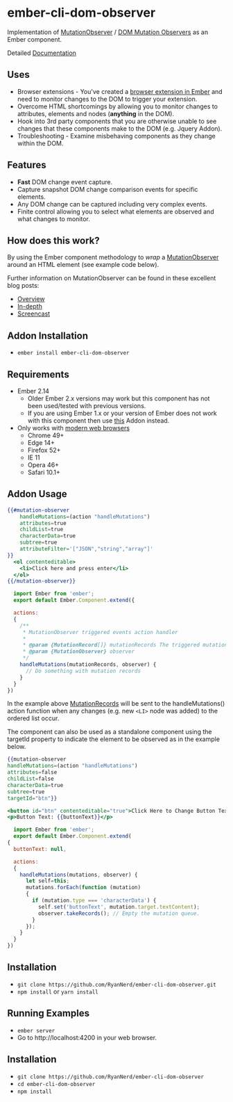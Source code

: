 # ember-cli-dom-observer

Implementation of [MutationObserver](https://developer.mozilla.org/en-US/docs/Web/API/MutationObserver) / [DOM Mutation Observers](http://dom.spec.whatwg.org/#mutation-observers) as an Ember component.

Detailed [Documentation](https://github.com/RyanNerd/ember-cli-dom-observer/wiki/Documentation)

Uses
----
* Browser extensions - You've created a [browser extension in Ember](https://www.youtube.com/watch?v=NtkpDL2yKGo) and 
  need to monitor changes to the DOM to trigger your extension. 
* Overcome HTML shortcomings by allowing you to monitor changes to attributes, elements
  and nodes (**anything** in the DOM).
* Hook into 3rd party components that you are otherwise unable to see changes that these components make to the 
  DOM (e.g. Jquery Addon).
* Troubleshooting - Examine misbehaving components as they change within the DOM.

Features
--------
* **Fast** DOM change event capture.
* Capture snapshot DOM change comparison events for specific elements.
* Any DOM change can be captured including very complex events.
* Finite control allowing you to select what elements are observed and what changes to monitor.

How does this work?
-------------------
By using the Ember component methodology to _wrap_ a
[MutationObserver](https://developer.mozilla.org/en-US/docs/Web/API/MutationObserver) around 
an HTML element (see example code below).

Further information on MutationObserver can be found in these excellent blog posts:
- [Overview](http://updates.html5rocks.com/2012/02/Detect-DOM-changes-with-Mutation-Observers)
- [In-depth](http://hacks.mozilla.org/2012/05/dom-mutationobserver-reacting-to-dom-changes-without-killing-browser-performance/)
- [Screencast](http://www.youtube.com/watch?v=eRZ4pO0gVWw)

 
## Addon Installation

* `ember install ember-cli-dom-observer`

## Requirements
* Ember 2.14 
  - Older Ember 2.x versions may work but this component has not been used/tested with previous versions.
  - If you are using Ember 1.x or your version of Ember does not work with this component
    then use [this](https://github.com/topaxi/ember-mutation-observer) Addon instead.
* Only works with [modern web browsers](http://caniuse.com/#search=mutationobserver)
  - Chrome 49+
  - Edge 14+
  - Firefox 52+
  - IE 11
  - Opera 46+
  - Safari 10.1+

## Addon Usage

```handlebars
{{#mutation-observer
    handleMutations=(action "handleMutations")
    attributes=true
    childList=true
    characterData=true
    subtree=true
    attributeFilter='["JSON","string","array"]'
}}
  <ol contenteditable>
    <li>Click here and press enter</li>
  </ol>
{{/mutation-observer}}
```

```javascript
  import Ember from 'ember';
  export default Ember.Component.extend({

  actions: 
  {
    /**
     * MutationObserver triggered events action handler
     * 
     * @param {MutationRecord[]} mutationRecords The triggered mutation records
     * @param {MutationObserver} observer
     */
    handleMutations(mutationRecords, observer) {
      // Do something with mutation records
    }
  }
})
```

In the example above [MutationRecords](https://developer.mozilla.org/en-US/docs/Web/API/MutationRecord)
will be sent to the handleMutations() action function
when any changes (e.g. new `<LI>` node was added) to the ordered list occur.

The component can also be used as a standalone component using the targetId property
to indicate the element to be observed as in the example below.

```handlebars
{{mutation-observer
handleMutations=(action "handleMutations")
attributes=false
childList=false
characterData=true
subtree=true
targetId="btn"}}

<button id="btn" contenteditable="true">Click Here to Change Button Text</button>
<p>Button Text: {{buttonText}}</p>
```

```javascript
  import Ember from 'ember';
  export default Ember.Component.extend(
{
  buttonText: null,

  actions: 
  {
    handleMutations(mutations, observer) {
      let self=this;
      mutations.forEach(function (mutation) 
      {
        if (mutation.type === 'characterData') {
          self.set('buttonText', mutation.target.textContent);
          observer.takeRecords(); // Empty the mutation queue.
        }
      });
    }
  }
})
```

## Installation

* `git clone https://github.com/RyanNerd/ember-cli-dom-observer.git` 
* `npm install` or `yarn install`

## Running Examples

* `ember server`
* Go to http://localhost:4200 in your web browser.

## Installation

* `git clone https://github.com/RyanNerd/ember-cli-dom-observer`
* `cd ember-cli-dom-observer`
* `npm install`
